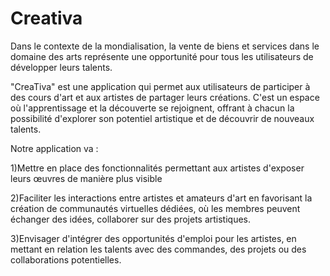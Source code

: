 # Creativa

Dans le contexte de la mondialisation, la vente de biens et services dans le domaine des arts représente une opportunité pour tous les utilisateurs de développer leurs talents.

"CreaTiva" est une application qui permet aux utilisateurs de participer à des cours d'art et aux artistes de partager leurs créations. C'est un espace où l'apprentissage et la découverte se rejoignent, offrant à chacun la possibilité d'explorer son potentiel artistique et de découvrir de nouveaux talents.

Notre application va :

1)Mettre  en place des fonctionnalités permettant aux artistes d'exposer leurs œuvres de manière plus visible

2)Faciliter les interactions entre artistes et amateurs d'art en favorisant la création de communautés virtuelles dédiées, où les membres peuvent échanger des idées, collaborer sur des projets artistiques. 

3)Envisager d'intégrer des opportunités d'emploi pour les artistes, en mettant en relation les talents avec des commandes, des projets ou des collaborations potentielles. 




